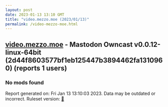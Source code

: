 ```yaml
---
layout: post
date: 2023-01-13 13:10 GMT
title: "video.mezzo.moe (2023/01/13)"
permalink: /video-mezzo-moe.html
---
```


## [video.mezzo.moe](https://video.mezzo.moe) - Mastodon Owncast v0.0.12-linux-64bit (2d44f8603577bf1eb125447b3894462fa1310960) (reports 1 users)

### No mods found

Report generated on: Fri Jan 13 13:10:03 2023. Data may be outdated or incorrect.
Ruleset version: [🧁](/version-cupcake)
